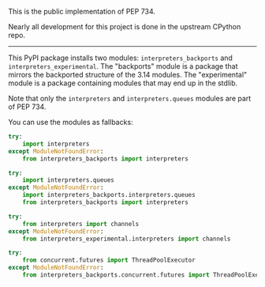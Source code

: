 This is the public implementation of PEP 734.

Nearly all development for this project is done in the upstream CPython repo.

----

This PyPI package installs two modules: `interpreters_backports` and
`interpreters_experimental`.  The "backports" module is a package
 that mirrors the backported structure of the 3.14 modules.  The
"experimental" module is a package containing modules that may
end up in the stdlib.

Note that only the `interpreters` and `interpreters.queues` modules
are part of PEP 734.

You can use the modules as fallbacks:

```py
try:
    import interpreters
except ModuleNotFoundError:
    from interpreters_backports import interpreters

try:
    import interpreters.queues
except ModuleNotFoundError:
    import interpreters_backports.interpreters.queues
    from interpreters_backports import interpreters

try:
    from interpreters import channels
except ModuleNotFoundError:
    from interpreters_experimental.interpreters import channels

try:
    from concurrent.futures import ThreadPoolExecutor
except ModuleNotFoundError:
    from interpreters_backports.concurrent.futures import ThreadPoolExecutor
```
